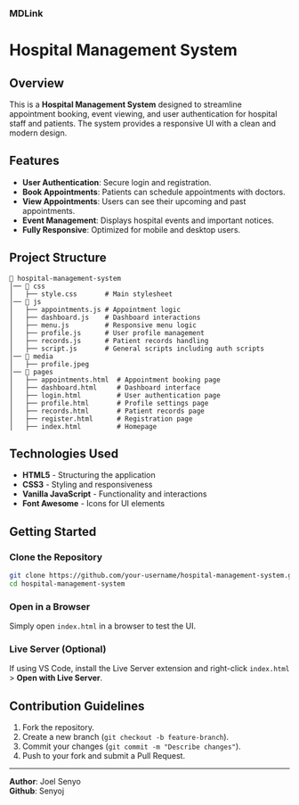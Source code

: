 ### MDLink
# Hospital Management System

## Overview
This is a **Hospital Management System** designed to streamline appointment booking, event viewing, and user authentication for hospital staff and patients. The system provides a responsive UI with a clean and modern design.

## Features
- **User Authentication**: Secure login and registration.
- **Book Appointments**: Patients can schedule appointments with doctors.
- **View Appointments**: Users can see their upcoming and past appointments.
- **Event Management**: Displays hospital events and important notices.
- **Fully Responsive**: Optimized for mobile and desktop users.

##  Project Structure
```
📂 hospital-management-system
│── 📂 css
│   ├── style.css       # Main stylesheet
│── 📂 js
│   ├── appointments.js # Appointment logic
│   ├── dashboard.js    # Dashboard interactions
│   ├── menu.js         # Responsive menu logic
│   ├── profile.js      # User profile management
│   ├── records.js      # Patient records handling
│   ├── script.js       # General scripts including auth scripts
│── 📂 media
│   ├── profile.jpeg    
│── 📂 pages
│   ├── appointments.html  # Appointment booking page
│   ├── dashboard.html     # Dashboard interface
│   ├── login.html         # User authentication page
│   ├── profile.html       # Profile settings page
│   ├── records.html       # Patient records page
│   ├── register.html      # Registration page
│   ├── index.html         # Homepage
```

##  Technologies Used
- **HTML5** - Structuring the application
- **CSS3** - Styling and responsiveness
- **Vanilla JavaScript** - Functionality and interactions
- **Font Awesome** - Icons for UI elements

## Getting Started
### Clone the Repository
```sh
git clone https://github.com/your-username/hospital-management-system.git
cd hospital-management-system
```

###  Open in a Browser
Simply open `index.html` in a browser to test the UI.

### Live Server (Optional)
If using VS Code, install the Live Server extension and right-click `index.html` > **Open with Live Server**.

## Contribution Guidelines
1. Fork the repository.
2. Create a new branch (`git checkout -b feature-branch`).
3. Commit your changes (`git commit -m "Describe changes"`).
4. Push to your fork and submit a Pull Request.

---
**Author**: Joel Senyo  
**Github**: Senyoj


